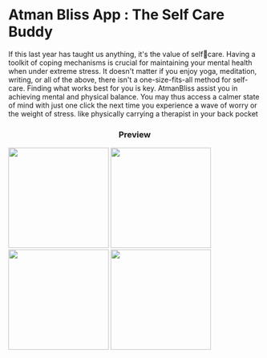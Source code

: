 Atman Bliss App : The Self Care Buddy
=================================
If this last year has taught us anything, it's the value of selfcare. Having a toolkit of coping mechanisms is crucial for
maintaining your mental health when under extreme stress. It doesn't matter if you enjoy yoga, meditation, writing, or
all of the above, there isn't a one-size-fits-all method for self-care. Finding what works best for you is key.
AtmanBliss assist you in achieving mental and physical balance. You may thus access a calmer state of mind with
just one click the next time you experience a wave of worry or the weight of stress. like physically carrying a therapist in your back pocket

<h3 align="center"> Preview </h3>


<img src="https://user-images.githubusercontent.com/102166679/196234078-08df4502-6706-4253-b86a-3295edefd2b0.jpeg" width=200px>

<img src="https://user-images.githubusercontent.com/102166679/196234216-fc36ed47-41db-4774-a418-279e58727c4c.jpeg" width=200px>

<img src="https://user-images.githubusercontent.com/102166679/196234878-f3ba7045-ac82-4ba7-bb9e-d06db36834a6.jpeg" width=200px>

<img src="https://user-images.githubusercontent.com/102166679/196234946-6787c74c-a614-4236-b9a5-bc88203d7810.jpeg" width=200px>

